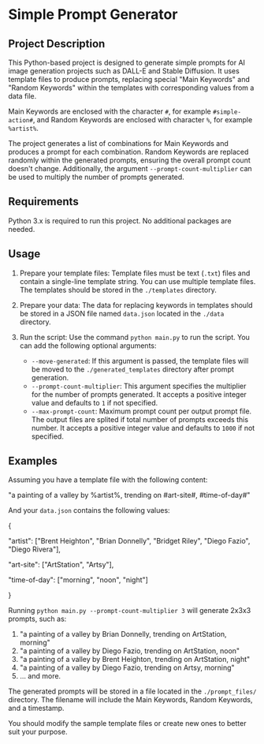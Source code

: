 # Simple Prompt Generator

## Project Description

This Python-based project is designed to generate simple prompts for AI image generation projects such as DALL-E and Stable Diffusion. It uses template files to produce prompts, replacing special "Main Keywords" and "Random Keywords" within the templates with corresponding values from a data file.

Main Keywords are enclosed with the character `#`, for example `#simple-action#`, and Random Keywords are enclosed with character `%`, for example `%artist%`.

The project generates a list of combinations for Main Keywords and produces a prompt for each combination. Random Keywords are replaced randomly within the generated prompts, ensuring the overall prompt count doesn't change. Additionally, the argument `--prompt-count-multiplier` can be used to multiply the number of prompts generated.

## Requirements

Python 3.x is required to run this project. No additional packages are needed.

## Usage

1. Prepare your template files: Template files must be text (`.txt`) files and contain a single-line template string. You can use multiple template files. The templates should be stored in the `./templates` directory.

2. Prepare your data: The data for replacing keywords in templates should be stored in a JSON file named `data.json` located in the `./data` directory.

3. Run the script: Use the command `python main.py` to run the script. You can add the following optional arguments:
    - `--move-generated`: If this argument is passed, the template files will be moved to the `./generated_templates` directory after prompt generation.
    - `--prompt-count-multiplier`: This argument specifies the multiplier for the number of prompts generated. It accepts a positive integer value and defaults to `1` if not specified.
    - `--max-prompt-count`: Maximum prompt count per output prompt file. The output files are splited if total number of prompts exceeds this number. It accepts a positive integer value and defaults to `1000` if not specified.

## Examples

Assuming you have a template file with the following content:

"a painting of a valley by %artist%, trending on #art-site#, #time-of-day#"

And your `data.json` contains the following values:

{

"artist": ["Brent Heighton", "Brian Donnelly", "Bridget Riley", "Diego Fazio", "Diego Rivera"],

"art-site": ["ArtStation", "Artsy"],

"time-of-day": ["morning", "noon", "night"]

}

Running `python main.py --prompt-count-multiplier 3` will generate 2x3x3 prompts, such as:

1. "a painting of a valley by Brian Donnelly, trending on ArtStation, morning"
2. "a painting of a valley by Diego Fazio, trending on ArtStation, noon"
3. "a painting of a valley by Brent Heighton, trending on ArtStation, night"
4. "a painting of a valley by Diego Fazio, trending on Artsy, morning"
5. ... and more.

The generated prompts will be stored in a file located in the `./prompt_files/` directory. The filename will include the Main Keywords, Random Keywords, and a timestamp.

You should modify the sample template files or create new ones to better suit your purpose.
